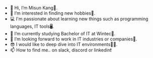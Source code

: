 - 👋 Hi, I’m Misun Kang🤗.
- 👀 I’m interested in finding new hobbies🤩.
- 💻 I'm passionate about learning new things such as programming languages, IT tools🖥️.
- 🌱 I’m currently studying Bachelor of IT at Wintec🏫.
- 💞️ I’m looking forward to work in IT industries or companies🏢.
- 😎 I would like to deep dive into IT environments👩‍💻.
- 📫 How to find me.. on slack, discord or linkedin❗

<!---
miskan22/miskan22 is a ✨ special ✨ repository because its `README.md` (this file) appears on your GitHub profile.
You can click the Preview link to take a look at your changes.
--->
